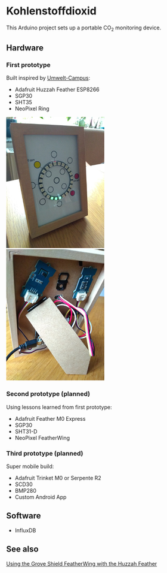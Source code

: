 # Kohlenstoffdioxid
This Arduino project sets up a portable CO<sub>2</sub> monitoring device.

## Hardware
### First prototype
Built inspired by [Umwelt-Campus](https://www.umwelt-campus.de/forschung/projekte/iot-werkstatt/ideen-zur-corona-krise-1):
- Adafruit Huzzah Feather ESP8266
- SGP30
- SHT35
- NeoPixel Ring

![first_prototype_front](/docs/first_prototype_front.jpg) ![first_prototype_front](/docs/first_prototype_back.jpg) 
### Second prototype (planned)
Using lessons learned from first prototype:
- Adafruit Feather M0 Express
- SGP30
- SHT31-D
- NeoPixel FeatherWing
### Third prototype (planned)
Super mobile build:
- Adafruit Trinket M0 or Serpente R2
- SCD30
- BMP280
- Custom Android App

## Software
- InfluxDB

## See also
[Using the Grove Shield FeatherWing with the Huzzah Feather](https://github.com/Quitania/kohlenstoffdioxid/wiki/Using-the-Grove-Shield-FeatherWing-with-the-Huzzah-Feather)
